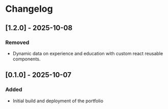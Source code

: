 # Changelog

## [1.2.0] - 2025-10-08

### Removed

- Dynamic data on experience and education with custom react reusable components.

## [0.1.0] - 2025-10-07

### Added

- Initial build and deployment of the portfolio
